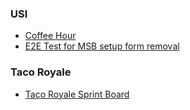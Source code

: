 ### USI
- [Coffee Hour](https://godaddy-corp.atlassian.net/wiki/spaces/DIFY/pages/3259917955/M+Coffee+Hour)
- [E2E Test for MSB setup form removal](https://godaddy-corp.atlassian.net/wiki/spaces/DIFY/pages/3685526551/E2E+Test+for+MSB+setup+form+removal)

### Taco Royale
- [Taco Royale Sprint Board](https://godaddy-corp.atlassian.net/jira/software/c/projects/TACOROYALE/boards/7956)
